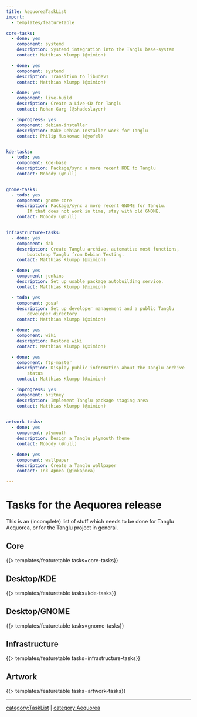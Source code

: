 ```yaml
---
title: AequoreaTaskList
import:
  - templates/featuretable

core-tasks:
  - done: yes
    component: systemd
    description: Systemd integration into the Tanglu base-system
    contact: Matthias Klumpp (@ximion)

  - done: yes
    component: systemd
    description: Transition to libudev1
    contact: Matthias Klumpp (@ximion)

  - done: yes
    component: live-build
    description: Create a Live-CD for Tanglu
    contact: Rohan Garg (@shadeslayer)

  - inprogress: yes
    component: debian-installer
    description: Make Debian-Installer work for Tanglu
    contact: Philip Muskovac (@yofel)


kde-tasks:
  - todo: yes
    component: kde-base
    description: Package/sync a more recent KDE to Tanglu
    contact: Nobody (@null)


gnome-tasks:
  - todo: yes
    component: gnome-core
    description: Package/sync a more recent GNOME for Tanglu.
        If that does not work in time, stay with old GNOME.
    contact: Nobody (@null)


infrastructure-tasks:
  - done: yes
    component: dak
    description: Create Tanglu archive, automatize most functions,
        bootstrap Tanglu from Debian Testing.
    contact: Matthias Klumpp (@ximion)

  - done: yes
    component: jenkins
    description: Set up usable package autobuilding service.
    contact: Matthias Klumpp (@ximion)

  - todo: yes
    component: gosa²
    description: Set up developer management and a public Tanglu
        developer directory
    contact: Matthias Klumpp (@ximion)

  - done: yes
    component: wiki
    description: Restore wiki
    contact: Matthias Klumpp (@ximion)

  - done: yes
    component: ftp-master
    description: Display public information about the Tanglu archive
        status
    contact: Matthias Klumpp (@ximion)

  - inprogress: yes
    component: britney
    description: Implement Tanglu package staging area
    contact: Matthias Klumpp (@ximion)
  

artwork-tasks:
  - done: yes
    component: plymouth
    description: Design a Tanglu plymouth theme
    contact: Nobody (@null)

  - done: yes
    component: wallpaper
    description: Create a Tanglu wallpaper
    contact: Ink Apnea (@inkapnea)

---
```


Tasks for the Aequorea release
==============================

This is an (incomplete) list of stuff which needs to be done for Tanglu Aequorea, or for the Tanglu project in general.

Core
----

{{> templates/featuretable tasks=core-tasks}}

Desktop/KDE
-----------

{{> templates/featuretable tasks=kde-tasks}}

Desktop/GNOME
-------------

{{> templates/featuretable tasks=gnome-tasks}}

Infrastructure
--------------

{{> templates/featuretable tasks=infrastructure-tasks}}

Artwork
-------

{{> templates/featuretable tasks=artwork-tasks}}


---
[category:TaskList](/TaskLists) | [category:Aequorea](/Aequorea)
